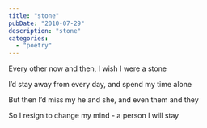 ```yaml
---
title: "stone"
pubDate: "2010-07-29"
description: "stone"
categories:
  - "poetry"
---
```


Every other now and then, I wish I were a stone

I’d stay away from every day, and spend my time alone

But then I’d miss my he and she, and even them and they

So I resign to change my mind - a person I will stay

